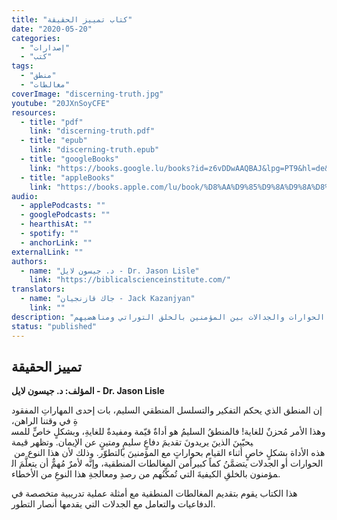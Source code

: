 ```yaml
---
title: "كتاب تمييز الحقيقة"
date: "2020-05-20"
categories:
  - "إصدارات"
  - "كتب"
tags:
  - "منطق"
  - "مغالطات"
coverImage: "discerning-truth.jpg"
youtube: "20JXnSoyCFE"
resources:
  - title: "pdf"
    link: "discerning-truth.pdf"
  - title: "epub"
    link: "discerning-truth.epub"
  - title: "googleBooks"
    link: "https://books.google.lu/books?id=z6vDDwAAQBAJ&lpg=PT9&hl=de&pg=PA1#v=onepage&q&f=false"
  - title: "appleBooks"
    link: "https://books.apple.com/lu/book/%D8%AA%D9%85%D9%8A%D9%8A%D8%B2-%D8%A7%D9%84%D8%AD%D9%82%D9%8A%D9%82%D8%A9/id1564240329"
audio:
  - applePodcasts: ""
  - googlePodcasts: ""
  - hearthisAt: ""
  - spotify: ""
  - anchorLink: ""
externalLink: ""
authors:
  - name: "د. جيسون لايل - Dr. Jason Lisle"
    link: "https://biblicalscienceinstitute.com/"
translators:
  - name: "جاك قازنجيان - Jack Kazanjyan"
    link: ""
description: "كتاب يتعامل مع الأخطاء المنطقية الشائعة في الحوارات والجدالات بين المؤمنين بالخلق التوراتي ومناهضيهم."
status: "published"
---
```


## تمييز الحقيقة

**المؤلف: د. جيسون لايل - Dr. Jason Lisle**

إن المنطق الذي يحكم التفكير والتسلسل المنطقي السليم، بات إحدى المهاراتِ المفقودةِ في وقتنا الراهن، وهذا الأمر مُحزنٌ للغاية! فالمنطقُ السليمُ هو أداةٌ قيّمة ومفيدةٌ للغايةِ، وبشكلٍ خاصٍّ للمسيحيّينَ الذينَ يريدونَ تقديمَ دفاعٍ سليمٍ ومتينٍ عن الإيمان. وتظهر قيمة هذه الأداة بشكلٍ خاصٍ أثناء القيام بحواراتٍ مع المؤمنينَ بالتطوّر. وذلك لأن هذا النوع من الحوارات أو الجدلات يتضمَّنُ كماً كبيراًمن المغالطات المنطقية، وإنَّه لأمرٌ مُهمٌّ أن يتعلَّمَ المؤمنون بالخلقِ الكيفيةَ التي تُمكِّنُهم من رصدِ ومعالجةِ هذا النوعِ من الأخطاء.

هذا الكتاب يقوم بتقديم المغالطات المنطقية مع أمثلة عملية تدريبية متخصصة في الدفاعيات والتعامل مع الجدلات التي يقدمها أنصار التطور.

